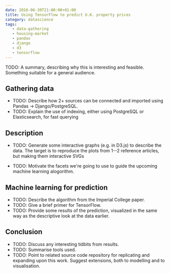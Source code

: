 ```yaml
---
date: 2016-06-30T21:00:00+01:00
title: Using TensorFlow to predict U.K. property prices
category: datascience
tags:
   - data-gathering
   - housing-market
   - pandas
   - django
   - d3
   - tensorflow
---
```


TODO: A summary, describing why this is interesting and
feasible. Something suitable for a general audience.

## Gathering data

- TODO: Describe how 2+ sources can be  connected and imported using
  Pandas -> Django/PostgreSQL.
- TODO: Explain the use of indexing, either using PostgreSQL or
  Elasticsearch, for fast querying

## Description

- TODO: Generate some interactive graphs (e.g. in D3.js) to describe
  the data. The target is to reproduce the plots from 1--2 reference
  articles, but making them interactive SVGs

- TODO: Motivate the facets we're going to use to guide the upcoming
  machine learning alogorithm.

## Machine learning for prediction

- TODO: Describe the algorithm from the Imperial College paper.
- TODO: Give a brief primer for TensorFlow.
- TODO: Provide some results of the prediction, visualized in the same
  way as the descriptive look at the data earlier.

## Conclusion

- TODO: Discuss any interesting tidbits from results.
- TODO: Summarise tools used.
- TODO: Point to related source code repository for replicating and
  expanding upon this work. Suggest extensions, both to modelling and
  to visualisation.
